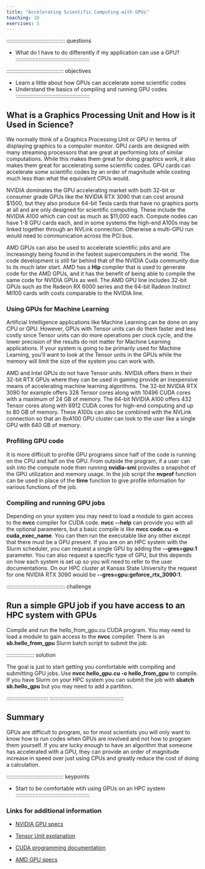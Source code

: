 ```yaml
---
title: "Accelerating Scientific Computing with GPUs"
teaching: 10
exercises: 5
---
```


:::::::::::::::::::::::::::::::::::::: questions
- What do I have to do differently if my application can use a GPU?
::::::::::::::::::::::::::::::::::::::::::::::::

::::::::::::::::::::::::::::::::::::: objectives
- Learn a little about how GPUs can accelerate some scientific codes
- Understand the basics of compiling and running GPU codes
::::::::::::::::::::::::::::::::::::::::::::::::


## What is a Graphics Processing Unit and How is it Used in Science?

We normally think of a Graphics Processing Unit or GPU in terms of
displaying graphics to a computer monitor.
GPU cards are designed with many streaming processors that are great
at performing lots of similar computations.
While this makes them great for doing graphics work, it also
makes them great for accelerating some scientific codes.
GPU cards can accelerate some scientific codes by an order
of magnitude while costing much less than what the equivalent CPUs
would.

NVIDIA dominates the GPU accelerating market with both 
32-bit or consumer grade GPUs like the NVIDIA RTX 3090
that can cost around $1500, but they also produce 64-bit
Tesla cards that have no graphics ports at all and are 
only designed for scientific computing.  These include
the NVIDIA A100 which can cost as much as $11,000 each.
Compute nodes can have 1-8 GPU cards each, and in some
systems the high-end A100s may be linked together through
an NVLink connection.  Otherwise a multi-GPU run would
need to communication across the PCI bus.

AMD GPUs can also be used to accelerate scientific jobs
and are increasingly being found in the fastest supercomputers
in the world.
The code development is still far behind that of the
NVIDIA Cuda community due to its much later start.
AMD has a **Hip** compiler that is used to generate code
for the AMD GPUs, and it has the benefit of being able to
compile the same code for NVIDIA GPUs as well.
The AMD GPU line includes 32-bit GPUs such as the 
Radeon RX 6000 series and the 64-bit Radeon Instinct
MI100 cards with costs comparable to the NVIDIA line.


### Using GPUs for Machine Learning

Artificial Intelligence applications like Machine Learning can
be done on any CPU or GPU.
However, GPUs with Tensor units can do them faster and less costly
since Tensor units can do more operations per clock cycle, and the
lower precision of the results do not matter for Machine Learning
applications.
If your system is going to be primarily used for Machine Learning,
you'll want to look at the Tensor units in the GPUs while the
memory will limit the size of the system you can work with.

AMD and Intel GPUs do not have Tensor units.
NVIDIA offers them in their 32-bit RTX GPUs where they can
be used in gaming provide an inexpensive means of accelerating
machine learning algorithms.
The 32-bit NVIDIA RTX 3090 for example offers 328 Tensor cores 
along with 10496 CUDA cores with a maximum of 24 GB of memory.
The 64-bit NVIDIA A100 offers 432 Tensor cores along with 6912 CUDA cores
for high-end computing and up to 80 GB of memory.
These A100s can also be combined with the NVLink connection so that
an 8xA100 GPU cluster can look to the user like a single GPU
with 640 GB of memory.


### Profiling GPU code

It is more difficult to profile GPU programs since half of the
code is running on the CPU and half on the GPU.
From outside the program, if a user can ssh into the compute node
then running **nvidia-smi** provides a snapshot of the
GPU utilization and memory usage.
In the job script the **nvprof** function can be used in place of the
**time** function to give profile information for various functions of
the job.


### Compiling and running GPU jobs

Depending on your system you may need to load a module to gain
access to the **nvcc** compiler for CUDA code.
**nvcc --help** can provide you with all the optional parameters,
but a basic compile is like **nvcc code.cu -o cuda_exec_name**.
You can then run the executable like any other except that there
must be a GPU present.
If you are on an HPC system with the Slurm scheduler, you can
request a single GPU by adding the **--gres=gpu:1** parameter.
You can also request a specific type of GPU, but this depends
on how each system is set up so you will need to refer to the
user documentations.  On our HPC cluster at Kansas State University
the request for one NVIDIA RTX 3090 would be
**--gres=gpu:geforce_rtx_3090:1**.

:::::::::::::::::::::::::::::::::::::: challenge

## Run a simple GPU job if you have access to an HPC system with GPUs
Compile and run the hello_from_gpu.cu CUDA program.
You may need to load a module to gain access to the **nvcc** compiler.
There is an **sb.hello_from_gpu** Slurm batch script to submit the job.

:::::::::::::::::: solution

The goal is just to start getting you comfortable with
compiling and submitting GPU jobs.
Use **nvcc hello_gpu.cu -o hello_from_gpu** to compile.
If you have Slurm on your HPC system you can submit the
job with **sbatch sb.hello_gpu** but you may need to add a partition.

:::::::::::::::::::::::::::
::::::::::::::::::::::::::::::::::::::::::::::::

## Summary

GPUs are difficult to program, so for most scientists you will only
want to know how to run codes when GPUs are involved and not how
to program them yourself.
If you are lucky enough to have an algorithm that someone has 
accelerated with a GPU, they can provide an order of magnitude
increase in speed over just using CPUs and greatly reduce the
cost of doing a calculation.

::::::::::::::::::::::::::::::::::::: keypoints
- Start to be comfortable wtih using GPUs on an HPC system
::::::::::::::::::::::::::::::::::::::::::::::::

### Links for additional information

* [NVIDIA GPU specs]( )
* [Tensor Unit explanation]( )
* [CUDA programming documentation]( )

* [AMD GPU specs]( )

